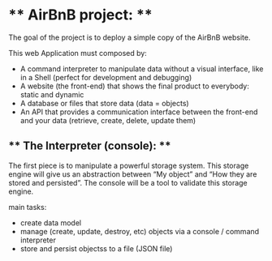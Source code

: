 # ** AirBnB project: **

The goal of the project is to deploy a simple copy of the AirBnB website.

This web Application must composed by:
- A command interpreter to manipulate data without a visual interface, like in a
  Shell (perfect for development and debugging)
- A website (the front-end) that shows the final product to everybody: static
  and dynamic
- A database or files that store data (data = objects)
- An API that provides a communication interface between the front-end and your
  data (retrieve, create, delete, update them)

## ** The Interpreter (console): **

The first piece is to manipulate a powerful storage system. This storage engine
will give us an abstraction between “My object” and “How they are stored and
persisted”. The console will be a tool to validate this storage engine.

main tasks:
- create data model
- manage (create, update, destroy, etc) objects via a console / command
  interpreter
- store and persist objectss to a file (JSON file)
